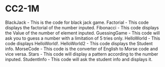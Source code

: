 # CC2-1M

BlackJack - This is the code for black jack game.
Factorial - This code displays the factorial of the number inputed.
Fibonacci - This code displays the Value of the number of element inputed.
GuessingGame - This code will ask you to guess a number with a limitation of 5 tries only.
HelloWorld - This code displays HelloWorld!.
HelloWorld2 - This code displays the Student info.
MorseCode - This code is the converter of English to Morse code and vice versa.
Stars - This code will display a pattern according to the number inputed.
StudentInfo - This code will ask the student info and displays it.
